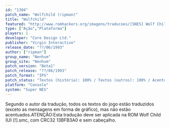 ```yaml
---
id: "1304"
patch_name: "Wolfchild (ripman)"
title: "Wolfchild"
featured: "http://www.romhackers.org/imagens/traducoes/[SNES] Wolf Child - ripman - 1.png"
type: ["Ação","Plataforma"]
players: 1
developer: "Core Design Ltd."
publisher: "Virgin Interactive"
release_date: "??/06/1993"
author: ["ripman"]
group_name: "Nenhum"
group_site: "Nenhum"
patch_version: "Beta1"
patch_release: "??/06/1993"
patch_format: "IPS"
patch_status: "Textos (história): 100% / Textos (outros): 100% / Acentos: 0% / Gráficos: 0%"
platform: "Console"
system: "Super NES"
---
```


Segundo o autor da tradução, todos os textos do jogo estão traduzidos (exceto as mensagens em forma de gráfico), mas não estão acentuados.ATENÇÃO:Esta tradução deve ser aplicada na ROM Wolf Child (U) [!].smc, com CRC32 13BFB3A0 e sem cabeçalho.